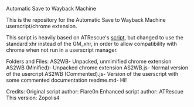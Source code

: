 Automatic Save to Wayback Machine

This is the repository for the Automatic Save to Wayback Machine userscript/chrome extension.

This script is heavily based on ATRescue's [script](https://archiveteam.org/index.php?title=User:ATrescue/AutoWB.js), but changed to use the standard xhr instead of the GM_xhr, in order to allow compatibility with chrome when not run in a userscript manager.

Folders and Files:
AS2WB- Unpacked, unmimified chrome extension
AS2WB (Minified)- Unpacked chrome extension
AS2WB.js- Normal version of the usercript
AS2WB (Commented).js- Version of the userscript with some commented documentation
readme.md- Hi!

Credits:
Original script author: Flare0n
Enhanced script author: ATRescue
This version: Zopolis4